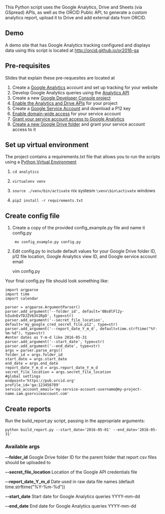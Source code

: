 This Python script uses the Google Analytics, Drive and Sheets (via GSpread) APIs, as well as the ORCID Public API, to generate a custom analytics report, upload it to Drive and add external data from ORCID.

## Demo
A demo site that has Google Analytics tracking configured and displays data using this script is located at http://orcid.github.io/or2016-ga

## Pre-requisites
Slides that explain these pre-requesites are located at 

1. Create a [Google Analytics](https://analytics.google.com) account and set up tracking for your website
2. Develop Google Analytics queries using the [Analytics API](https://developers.google.com/analytics/devguides/reporting/core/v3/reference)
3. Create a new [Google Developer Console project](https://console.developers.google.com/project)
4. [Enable the Analytics and Drive APIs](https://console.developers.google.com/apis/library) for your project
5. Create a [Google Service Account](https://console.developers.google.com/apis/credentials) and download a P12 key 
6. [Enable domain-wide access](https://console.developers.google.com/iam-admin/serviceaccounts) for your service account 
7. [Grant your service account access to Google Analytics](https://analytics.google.com/analytics/web/#management/Settings) 
8. [Create a new Google Drive folder](https://drive.google.com/drive/my-drive) and grant your service account access to it


## Set up virtual environment 
The project contains a requirements.txt file that allows you to run the scripts using a [Python Virtual Environment](http://docs.python-guide.org/en/latest/dev/virtualenvs)

1. `cd analytics`

2. `virtualenv venv`

3. `source ./venv/bin/activate` nix systesm `\venv\bin\activate` windows

4. `pip2 install -r requirements.txt` 

## Create config file 

1. Create a copy of the provided config_example.py file and name it config.py
    
        mv config_example.py config.py

2. Edit config.py to include default values for your Google Drive folder ID, p12 file location, Google Analytics view ID, and Google service account email 

    vim config.py

Your final config.py file should look something like:
    
    import argparse
    import time
    import calendar

    parser = argparse.ArgumentParser()
    parser.add_argument('--folder_id', default='0Bs0lFl2y-hZudnEvTDJZV63V2RpD', type=str)
    parser.add_argument('--secret_file_location', default='my_google_cred_secret_file.p12', type=str)
    parser.add_argument('--report_date_Y_m_d', default=time.strftime("%Y-%m-%d"), type=str)
    #enter dates as Y-m-d like 2016-05-31
    parser.add_argument('--start_date', type=str)
    parser.add_argument('--end_date', type=str)
    args = parser.parse_args()
    folder_id = args.folder_id
    start_date = args.start_date
    end_date = args.end_date
    report_date_Y_m_d = args.report_date_Y_m_d 
    secret_file_location = args.secret_file_location
    #global settings
    endpoint='https://pub.orcid.org'
    profile_id='ga:123456789'
    service_account_email='my-service-account-username@my-project-name.iam.gserviceaccount.com'

## Create reports
Run the build_report.py script, passing in the appropriate arguments:

`python build_report.py --start_date='2016-05-01' --end_date='2016-05-31'`

### Available args

**--folder_id** Google Drive folder ID for the parent folder that report csv files should be uploaded to

**--secret_file_location** Location of the Google API credentials file

**--report_date_Y_m_d** Date used in raw data file names (default time.strftime("%Y-%m-%d"))

**--start_date** Start date for Google Analytics queries YYYY-mm-dd

**--end_date**  End date for Google Analytics queries YYYY-mm-dd
